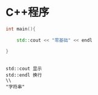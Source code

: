 # C++程序





```c++
int main(){
    
    std::cout << "零基础" << endl
    
}



```

```
std::cout 显示
std::endl 换行
\\
"字符串"
```

